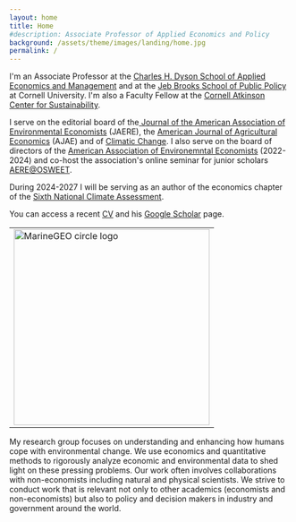```yaml
---
layout: home
title: Home
#description: Associate Professor of Applied Economics and Policy
background: /assets/theme/images/landing/home.jpg
permalink: /
---
```



<!--
THIS IS A COMMENT
- To have two columns, use an html table to emulate a table with two columns

- This is how embeed links in a html code
<a href="https://dyson.cornell.edu" target="_blank">Charles H. Dyson School of Applied Economics and Management</a>

<br/> is just space between paragraphs in html
-->


<table>
<tr>
<td>
    <img src="/assets/theme/images/landing/aob2.jpg" alt="MarineGEO circle logo" style="width: 350px"/>
</td>

I'm an Associate Professor at the  <a href="https://dyson.cornell.edu" target="_blank">Charles H. Dyson School of Applied Economics and Management</a> and at the <a href="https://publicpolicy.cornell.edu" target="_blank">Jeb Brooks School of Public Policy</a> at Cornell University. I'm also a Faculty Fellow at the <a href="https://www.atkinson.cornell.edu" target="_blank">Cornell Atkinson Center for Sustainability</a>.

I serve on the editorial board of the[ Journal of the American Association of Environmental Economists](https://www.journals.uchicago.edu/journals/jaere/board) (JAERE), the [American Journal of Agricultural Economics](https://onlinelibrary.wiley.com/page/journal/14678276/homepage/editorial-board) (AJAE) and of [Climatic Change](https://link.springer.com/journal/10584/editorial-board). I also serve on the board of directors of the [American Association of Environemntal Economists](https://www.aere.org/board-of-directors) (2022-2024) and co-host the association's online seminar for junior scholars [AERE@OSWEET](https://aere.memberclicks.net/osweet-paper-sessions).

During 2024-2027 I will be serving as an author of the economics chapter of the [Sixth National Climate Assessment](https://www.globalchange.gov/nca6).

You can access a recent <a href="/assets/theme/cv.pdf" target="_blank">CV</a> and his <a href="https://scholar.google.com/citations?user=kEZ0ezkAAAAJ&hl=en" target="_blank">Google Scholar</a> page.
</td>
</tr>
</table>

My research group focuses on understanding and enhancing how humans cope with environmental change. We use economics and quantitative methods to rigorously analyze economic and environmental data to shed light on these pressing problems. Our work often involves collaborations with non-economists including natural and physical scientists. We strive to conduct work that is relevant not only to other academics (economists and non-economists) but also to policy and decision makers in industry and government around the world.